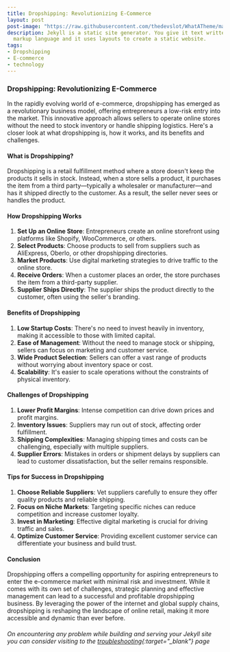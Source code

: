 ```yaml
---
title: Dropshipping: Revolutionizing E-Commerce
layout: post
post-image: "https://raw.githubusercontent.com/thedevslot/WhatATheme/master/assets/images/What%20is%20Jekyll%20and%20How%20to%20use%20it.png?token=AHMQUELVG36IDSA4SZEZ5P26Z64IW"
description: Jekyll is a static site generator. You give it text written in your favorite
  markup language and it uses layouts to create a static website.
tags:
- Dropshipping
- E-commerce
- technology
---
```


### Dropshipping: Revolutionizing E-Commerce

In the rapidly evolving world of e-commerce, dropshipping has emerged as a revolutionary business model, offering entrepreneurs a low-risk entry into the market. This innovative approach allows sellers to operate online stores without the need to stock inventory or handle shipping logistics. Here's a closer look at what dropshipping is, how it works, and its benefits and challenges.

#### What is Dropshipping?

Dropshipping is a retail fulfillment method where a store doesn't keep the products it sells in stock. Instead, when a store sells a product, it purchases the item from a third party—typically a wholesaler or manufacturer—and has it shipped directly to the customer. As a result, the seller never sees or handles the product.

#### How Dropshipping Works

1. **Set Up an Online Store**: Entrepreneurs create an online storefront using platforms like Shopify, WooCommerce, or others.
2. **Select Products**: Choose products to sell from suppliers such as AliExpress, Oberlo, or other dropshipping directories.
3. **Market Products**: Use digital marketing strategies to drive traffic to the online store.
4. **Receive Orders**: When a customer places an order, the store purchases the item from a third-party supplier.
5. **Supplier Ships Directly**: The supplier ships the product directly to the customer, often using the seller's branding.

#### Benefits of Dropshipping

1. **Low Startup Costs**: There's no need to invest heavily in inventory, making it accessible to those with limited capital.
2. **Ease of Management**: Without the need to manage stock or shipping, sellers can focus on marketing and customer service.
3. **Wide Product Selection**: Sellers can offer a vast range of products without worrying about inventory space or cost.
4. **Scalability**: It's easier to scale operations without the constraints of physical inventory.

#### Challenges of Dropshipping

1. **Lower Profit Margins**: Intense competition can drive down prices and profit margins.
2. **Inventory Issues**: Suppliers may run out of stock, affecting order fulfillment.
3. **Shipping Complexities**: Managing shipping times and costs can be challenging, especially with multiple suppliers.
4. **Supplier Errors**: Mistakes in orders or shipment delays by suppliers can lead to customer dissatisfaction, but the seller remains responsible.

#### Tips for Success in Dropshipping

1. **Choose Reliable Suppliers**: Vet suppliers carefully to ensure they offer quality products and reliable shipping.
2. **Focus on Niche Markets**: Targeting specific niches can reduce competition and increase customer loyalty.
3. **Invest in Marketing**: Effective digital marketing is crucial for driving traffic and sales.
4. **Optimize Customer Service**: Providing excellent customer service can differentiate your business and build trust.

#### Conclusion

Dropshipping offers a compelling opportunity for aspiring entrepreneurs to enter the e-commerce market with minimal risk and investment. While it comes with its own set of challenges, strategic planning and effective management can lead to a successful and profitable dropshipping business. By leveraging the power of the internet and global supply chains, dropshipping is reshaping the landscape of online retail, making it more accessible and dynamic than ever before.
###### On encountering any problem while building and serving your Jekyll site you can consider visiting to the [troubleshooting](https://jekyllrb.com/docs/troubleshooting/#configuration-problems){:target="_blank"} page
